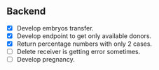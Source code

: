 ## Backend
- [x] Develop embryos transfer.
- [x] Develop endpoint to get only available donors.
- [x] Return percentage numbers with only 2 cases.
- [ ] Delete receiver is getting error sometimes.
- [ ] Develop pregnancy.
